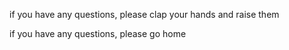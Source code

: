 
if you have any questions, please clap your hands and raise them

if you have any questions, please go home

